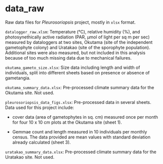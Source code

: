 # data_raw

Raw data files for *Pleurosoriopsis* project, mostly in `xlsx` format.

`datalogger_raw.xlsm`: Temperature (°C), relative humidity (%), and photosynethically active radiation (PAR, μmol of light per sq m per sec) measured by dataloggers at two sites, Okutama (site of the independent gametophyte colony) and Uratakao (site of the sporophyte population). Additional sites were also measured, but not included in this analysis because of too much missing data due to mechanical failures.

`okutama_gameto_size.xlsx`: Size data including length and width of individuals, split into different sheets based on presence or absence of gametangia.

`okutama_summary_data.xlsx`: Pre-processed climate summary data for the Okutama site. Not used.

`pleurosoriopsis_data_figs.xlsx`: Pre-processed data in several sheets. Data used for this project include:

- cover data (area of gametophytes in sq. cm) measured once per month for four 10 x 10 cm plots at the Okutama site (sheet 1).

- Gemmae count and length measured in 10 individuals per monthly census. The data provided are mean values with standard deviation already calculated (sheet 3).

`uratakao_summary_data.xlsx`: Pre-processed climate summary data for the Uratakao site. Not used.
